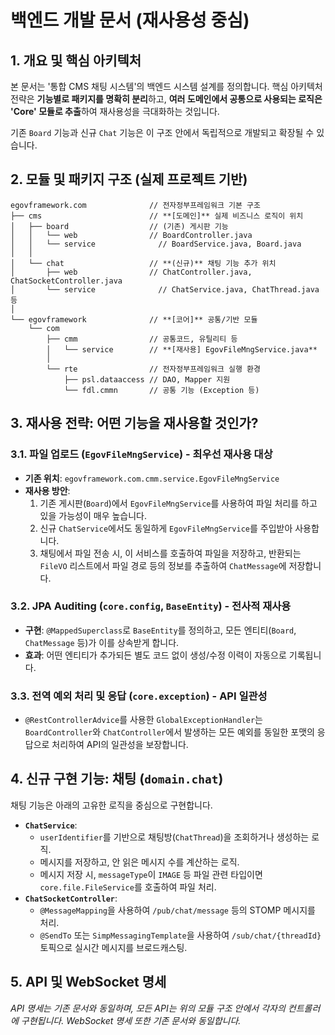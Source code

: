 # 백엔드 개발 문서 (재사용성 중심)

## 1. 개요 및 핵심 아키텍처

본 문서는 '통합 CMS 채팅 시스템'의 백엔드 시스템 설계를 정의합니다. 핵심 아키텍처 전략은 **기능별로 패키지를 명확히 분리**하고, **여러 도메인에서 공통으로 사용되는 로직은 'Core' 모듈로 추출**하여 재사용성을 극대화하는 것입니다.

기존 `Board` 기능과 신규 `Chat` 기능은 이 구조 안에서 독립적으로 개발되고 확장될 수 있습니다.

## 2. 모듈 및 패키지 구조 (실제 프로젝트 기반)

```
egovframework.com              // 전자정부프레임워크 기본 구조
├── cms                        // **[도메인]** 실제 비즈니스 로직이 위치
│   ├── board                  // (기존) 게시판 기능
│   │   └── web                // BoardController.java
│   │   └── service              // BoardService.java, Board.java
│   │
│   └── chat                   // **(신규)** 채팅 기능 추가 위치
│       ├── web                // ChatController.java, ChatSocketController.java
│       └── service              // ChatService.java, ChatThread.java 등
│
└── egovframework              // **[코어]** 공통/기반 모듈
    └── com
        ├── cmm                // 공통코드, 유틸리티 등
        │   └── service        // **[재사용] EgovFileMngService.java**
        │
        └── rte                // 전자정부프레임워크 실행 환경
            ├── psl.dataaccess // DAO, Mapper 지원
            └── fdl.cmmn       // 공통 기능 (Exception 등)

```

## 3. 재사용 전략: 어떤 기능을 재사용할 것인가?

### 3.1. 파일 업로드 (`EgovFileMngService`) - **최우선 재사용 대상**

- **기존 위치**: `egovframework.com.cmm.service.EgovFileMngService`
- **재사용 방안**:
  1. 기존 게시판(`Board`)에서 `EgovFileMngService`를 사용하여 파일 처리를 하고 있을 가능성이 매우 높습니다.
  2. 신규 `ChatService`에서도 동일하게 `EgovFileMngService`를 주입받아 사용합니다.
  3. 채팅에서 파일 전송 시, 이 서비스를 호출하여 파일을 저장하고, 반환되는 `FileVO` 리스트에서 파일 경로 등의 정보를 추출하여 `ChatMessage`에 저장합니다.

### 3.2. JPA Auditing (`core.config`, `BaseEntity`) - **전사적 재사용**

- **구현**: `@MappedSuperclass`로 `BaseEntity`를 정의하고, 모든 엔티티(`Board`, `ChatMessage` 등)가 이를 상속받게 합니다.
- **효과**: 어떤 엔티티가 추가되든 별도 코드 없이 생성/수정 이력이 자동으로 기록됩니다.

### 3.3. 전역 예외 처리 및 응답 (`core.exception`) - **API 일관성**

- `@RestControllerAdvice`를 사용한 `GlobalExceptionHandler`는 `BoardController`와 `ChatController`에서 발생하는 모든 예외를 동일한 포맷의 응답으로 처리하여 API의 일관성을 보장합니다.

## 4. 신규 구현 기능: 채팅 (`domain.chat`)

채팅 기능은 아래의 고유한 로직을 중심으로 구현합니다.

- **`ChatService`**:
  - `userIdentifier`를 기반으로 채팅방(`ChatThread`)을 조회하거나 생성하는 로직.
  - 메시지를 저장하고, 안 읽은 메시지 수를 계산하는 로직.
  - 메시지 저장 시, `messageType`이 `IMAGE` 등 파일 관련 타입이면 `core.file.FileService`를 호출하여 파일 처리.
- **`ChatSocketController`**:
  - `@MessageMapping`을 사용하여 `/pub/chat/message` 등의 STOMP 메시지를 처리.
  - `@SendTo` 또는 `SimpMessagingTemplate`을 사용하여 `/sub/chat/{threadId}` 토픽으로 실시간 메시지를 브로드캐스팅.

## 5. API 및 WebSocket 명세

_API 명세는 기존 문서와 동일하며, 모든 API는 위의 모듈 구조 안에서 각자의 컨트롤러에 구현됩니다._
_WebSocket 명세 또한 기존 문서와 동일합니다._
